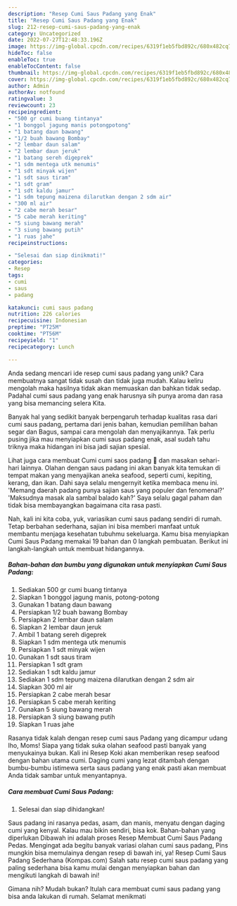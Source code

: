```yaml
---
description: "Resep Cumi Saus Padang yang Enak"
title: "Resep Cumi Saus Padang yang Enak"
slug: 212-resep-cumi-saus-padang-yang-enak
category: Uncategorized
date: 2022-07-27T12:48:33.196Z
image: https://img-global.cpcdn.com/recipes/6319f1eb5fbd892c/680x482cq70/cumi-saus-padang-foto-resep-utama.jpg
hideToc: false
enableToc: true
enableTocContent: false
thumbnail: https://img-global.cpcdn.com/recipes/6319f1eb5fbd892c/680x482cq70/cumi-saus-padang-foto-resep-utama.jpg
cover: https://img-global.cpcdn.com/recipes/6319f1eb5fbd892c/680x482cq70/cumi-saus-padang-foto-resep-utama.jpg
author: Admin
authorAv: notfound
ratingvalue: 3
reviewcount: 23
recipeingredient:
- "500 gr cumi buang tintanya"
- "1 bonggol jagung manis potongpotong"
- "1 batang daun bawang"
- "1/2 buah bawang Bombay"
- "2 lembar daun salam"
- "2 lembar daun jeruk"
- "1 batang sereh digeprek"
- "1 sdm mentega utk menumis"
- "1 sdt minyak wijen"
- "1 sdt saus tiram"
- "1 sdt gram"
- "1 sdt kaldu jamur"
- "1 sdm tepung maizena dilarutkan dengan 2 sdm air"
- "300 ml air"
- "2 cabe merah besar"
- "5 cabe merah keriting"
- "5 siung bawang merah"
- "3 siung bawang putih"
- "1 ruas jahe"
recipeinstructions:

- "Selesai dan siap dinikmati!"
categories:
- Resep
tags:
- cumi
- saus
- padang

katakunci: cumi saus padang 
nutrition: 226 calories
recipecuisine: Indonesian
preptime: "PT25M"
cooktime: "PT56M"
recipeyield: "1"
recipecategory: Lunch

---
```





Anda sedang mencari ide resep cumi saus padang yang unik? Cara membuatnya sangat tidak susah dan tidak juga mudah. Kalau keliru mengolah maka hasilnya tidak akan memuaskan dan bahkan tidak sedap. Padahal cumi saus padang yang enak harusnya sih punya aroma dan rasa yang bisa memancing selera Kita.





Banyak hal yang sedikit banyak berpengaruh terhadap kualitas rasa dari cumi saus padang, pertama dari jenis bahan, kemudian pemilihan bahan segar dan Bagus, sampai cara mengolah dan menyajikannya. Tak perlu pusing jika mau menyiapkan cumi saus padang enak,      asal sudah tahu triknya maka hidangan ini bisa jadi sajian spesial.














Lihat juga cara membuat Cumi cumi saos padang 🦑 dan masakan sehari-hari lainnya. Olahan dengan saus padang ini akan banyak kita temukan di tempat makan yang menyajikan aneka seafood, seperti cumi, kepiting, kerang, dan ikan. Dahi saya selalu mengernyit ketika membaca menu ini. &#39;Memang daerah padang punya sajian saus yang populer dan fenomenal?&#39; &#39;Maksudnya masak ala sambal balado kah?&#39; Saya selalu gagal paham dan tidak bisa membayangkan bagaimana cita rasa pasti.






Nah, kali ini kita coba, yuk, variasikan cumi saus padang sendiri di rumah. Tetap berbahan sederhana, sajian ini bisa memberi manfaat untuk membantu menjaga kesehatan tubuhmu sekeluarga. Kamu bisa menyiapkan Cumi Saus Padang memakai 19 bahan dan 0 langkah pembuatan. Berikut ini langkah-langkah untuk membuat hidangannya.

<!--inarticleads1-->

##### Bahan-bahan dan bumbu yang digunakan untuk menyiapkan Cumi Saus Padang:

1. Sediakan 500 gr cumi buang tintanya
1. Siapkan 1 bonggol jagung manis, potong-potong
1. Gunakan 1 batang daun bawang
1. Persiapkan 1/2 buah bawang Bombay
1. Persiapkan 2 lembar daun salam
1. Siapkan 2 lembar daun jeruk
1. Ambil 1 batang sereh digeprek
1. Siapkan 1 sdm mentega utk menumis
1. Persiapkan 1 sdt minyak wijen
1. Gunakan 1 sdt saus tiram
1. Persiapkan 1 sdt gram
1. Sediakan 1 sdt kaldu jamur
1. Sediakan 1 sdm tepung maizena dilarutkan dengan 2 sdm air
1. Siapkan 300 ml air
1. Persiapkan 2 cabe merah besar
1. Persiapkan 5 cabe merah keriting
1. Gunakan 5 siung bawang merah
1. Persiapkan 3 siung bawang putih
1. Siapkan 1 ruas jahe


Rasanya tidak kalah dengan resep cumi saus Padang yang dicampur udang lho, Moms! Siapa yang tidak suka olahan seafood pasti banyak yang menyukainya bukan. Kali ini Resep Koki akan memberikan resep seafood dengan bahan utama cumi. Daging cumi yang lezat ditambah dengan bumbu-bumbu istimewa serta saus padang yang enak pasti akan membuat Anda tidak sambar untuk menyantapnya. 

<!--inarticleads2-->

##### Cara membuat Cumi Saus Padang:


1. Selesai dan siap dihidangkan!

Saus padang ini rasanya pedas, asam, dan manis, menyatu dengan daging cumi yang kenyal. Kalau mau bikin sendiri, bisa kok. Bahan-bahan yang diperlukan Dibawah ini adalah proses Resep Membuat Cumi Saus Padang Pedas. Mengingat ada begitu banyak variasi olahan cumi saus padang, Pins mungkin bisa memulainya dengan resep di bawah ini, ya! Resep Cumi Saus Padang Sederhana (Kompas.com) Salah satu resep cumi saus padang yang paling sederhana bisa kamu mulai dengan menyiapkan bahan dan mengikuti langkah di bawah ini! 

Gimana nih? Mudah bukan? Itulah cara membuat cumi saus padang yang bisa anda lakukan di rumah. Selamat menikmati

